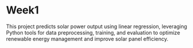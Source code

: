 # Week1
This project predicts solar power output using linear regression, leveraging Python tools for data preprocessing, training, and evaluation to optimize renewable energy management and improve solar panel efficiency.
